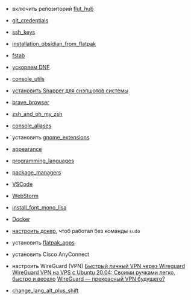 -  включить репозиторий [flut_hub](flut_hub.md)
    
-  [git_credentials](git_credentials.md)
    
-  [ssh_keys](ssh_keys.md)
    
-  [installation_obsidian_from_flatpak](installation_obsidian_from_flatpak.md)
    
-  [fstab](https://plafon.gitbook.io/fedora-zero/fedora-zero/v-samom-nachale-.../fstab)
    
-  [ускоряем DNF](https://plafon.gitbook.io/fedora-zero/fedora-zero/v-samom-nachale-.../uskoryaem-dnf) 
    
-  [console_utils](console_utils.md)
    
-  [установить Snapper для снэпшотов системы](http://web.archive.org/web/20240807030416/https://www.davejansen.com/fedora-root-snapshot-support/)
    
-  [brave_browser](brave_browser.md)
    
-  [zsh_and_oh_my_zsh](zsh_and_oh_my_zsh.md)
    
-  [console_aliases](console_aliases.md)
    
-  установить [gnome_extensions](gnome_extensions.md)
     
- [appearance](appearance.md)
    
- [programming_languages](programming_languages.md)
    
- [package_managers](package_managers.md)
    
-  [VSCode](https://code.visualstudio.com/docs/setup/linux#_rhel-fedora-and-centos-based-distributions)
      
- [WebStorm](https://www.jetbrains.com/help/webstorm/installation-guide.html#toolbox)
     
- [install_font_mono_lisa](install_font_mono_lisa.md)
     
- [Docker]([https://docs.docker.com/engine/install/fedora/)
    
-  [настроить докер](https://docs.docker.com/engine/install/linux-postinstall/), чтоб работал без команды `sudo` 
    
-  установить [flatpak_apps](flatpak_apps.md)
    
-  установить Cisco AnyСonnect
    
-  настроить WireGuard (VPN)
    [Быстрый личный VPN через Wireguard](../assets/vpn_setup_wire_guard.pdf)
    [WireGuard VPN на VPS с Ubuntu 20.04: Своими ручками легко, быстро и весело](https://habr.com/ru/sandbox/189100/)
    [WireGuard — прекрасный VPN будущего?](https://habr.com/ru/post/432686/)
    
-   [change_lang_alt_plus_shift](change_lang_alt_plus_shift.md)